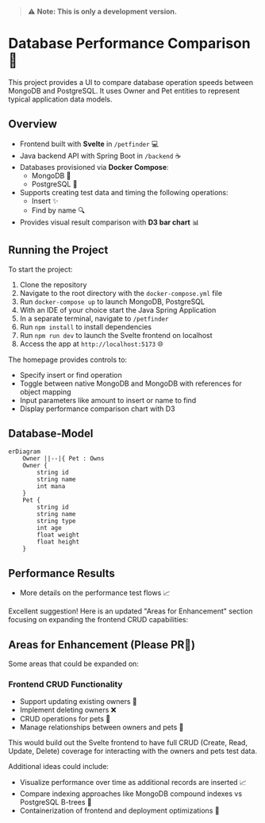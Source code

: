 > ⚠️ **Note: This is only a development version.**

# Database Performance Comparison 🚀

This project provides a UI to compare database operation speeds between MongoDB and PostgreSQL. It uses Owner and Pet entities to represent typical application data models.

## Overview

- Frontend built with **Svelte** in `/petfinder` 💻
- Java backend API with Spring Boot in `/backend` ☕
- Databases provisioned via **Docker Compose**:
  - MongoDB 🍃
  - PostgreSQL 🐘
- Supports creating test data and timing the following operations:
  - Insert ✨
  - Find by name 🔍
- Provides visual result comparison with **D3 bar chart** 📊

## Running the Project

To start the project:

1. Clone the repository
2. Navigate to the root directory with the `docker-compose.yml` file
3. Run `docker-compose up` to launch MongoDB, PostgreSQL
4. With an IDE of your choice start the Java Spring Application
5. In a separate terminal, navigate to `/petfinder`
6. Run `npm install` to install dependencies
7. Run `npm run dev` to launch the Svelte frontend on localhost
8. Access the app at `http://localhost:5173` 🌐

The homepage provides controls to:

- Specify insert or find operation
- Toggle between native MongoDB and MongoDB with references for object mapping
- Input parameters like amount to insert or name to find
- Display performance comparison chart with D3

## Database-Model
```mermaid
erDiagram
    Owner ||--|{ Pet : Owns 
    Owner {
        string id
        string name
        int mana
    }
    Pet {
        string id 
        string name
        string type
        int age
        float weight 
        float height
    }
```

## Performance Results

- More details on the performance test flows 📈

Excellent suggestion! Here is an updated "Areas for Enhancement" section focusing on expanding the frontend CRUD capabilities:

## Areas for Enhancement (Please PR🥺)

Some areas that could be expanded on:

### Frontend CRUD Functionality

- Support updating existing owners 🔄
- Implement deleting owners ❌
- CRUD operations for pets 🐾
- Manage relationships between owners and pets 💑

This would build out the Svelte frontend to have full CRUD (Create, Read, Update, Delete) coverage for interacting with the owners and pets test data.

Additional ideas could include:

- Visualize performance over time as additional records are inserted 📈
- Compare indexing approaches like MongoDB compound indexes vs PostgreSQL B-trees 🌲
- Containerization of frontend and deployment optimizations 🐳

